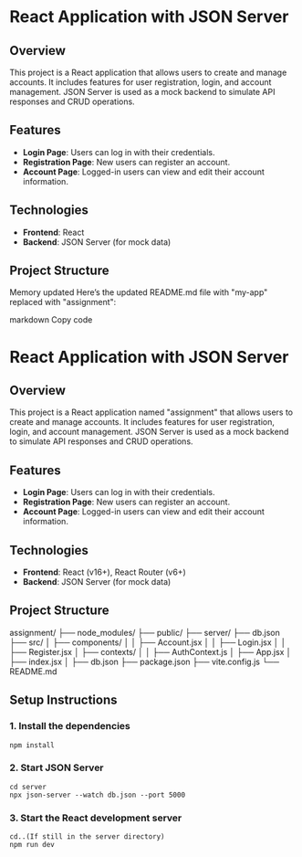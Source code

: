 # React Application with JSON Server

## Overview

This project is a React application that allows users to create and manage accounts. It includes features for user registration, login, and account management. JSON Server is used as a mock backend to simulate API responses and CRUD operations.

## Features

- **Login Page**: Users can log in with their credentials.
- **Registration Page**: New users can register an account.
- **Account Page**: Logged-in users can view and edit their account information.

## Technologies

- **Frontend**: React 
- **Backend**: JSON Server (for mock data)

## Project Structure


Memory updated
Here’s the updated README.md file with "my-app" replaced with "assignment":

markdown
Copy code
# React Application with JSON Server

## Overview

This project is a React application named "assignment" that allows users to create and manage accounts. It includes features for user registration, login, and account management. JSON Server is used as a mock backend to simulate API responses and CRUD operations.

## Features

- **Login Page**: Users can log in with their credentials.
- **Registration Page**: New users can register an account.
- **Account Page**: Logged-in users can view and edit their account information.

## Technologies

- **Frontend**: React (v16+), React Router (v6+)
- **Backend**: JSON Server (for mock data)

## Project Structure

assignment/
├── node_modules/
├── public/
├── server/
  ├── db.json
├── src/
│ ├── components/
│ │ ├── Account.jsx
│ │ ├── Login.jsx
│ │ ├── Register.jsx
│ ├── contexts/
│ │ ├── AuthContext.js
│ ├── App.jsx
│ ├── index.jsx
│ ├── db.json
├── package.json
├── vite.config.js
└── README.md


## Setup Instructions


### 1. Install the dependencies
    npm install 

### 2. Start JSON Server
    cd server
    npx json-server --watch db.json --port 5000

### 3. Start the React development server
    cd..(If still in the server directory)
    npm run dev




